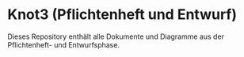 Knot3 (Pflichtenheft und Entwurf)
=================================

Dieses Repository enthält alle Dokumente und Diagramme aus der Pflichtenheft- und Entwurfsphase.
